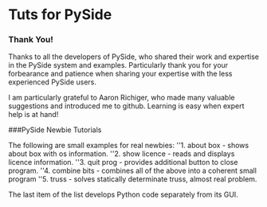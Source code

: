 Tuts for PySide
===============

### Thank You!

Thanks to all the developers of PySide, who shared their work and expertise
in the PySide system and examples. Particularly thank you for your forbearance 
and patience when sharing your expertise with the less experienced PySide users. 

I am particularly grateful to Aaron Richiger, who made many valuable suggestions 
and introduced me to github. Learning is easy when expert help is at hand!

###PySide Newbie Tutorials

The following are small examples for real newbies:
''1. about box    - shows about box with os information.
''2. show licence - reads and displays licence information.
''3. quit prog    - provides additional button to close program.
''4. combine bits - combines all of the above into a coherent small program
''5. truss - solves statically determinate truss, almost real problem.

The last item of the list develops Python code separately from its GUI. 
 


